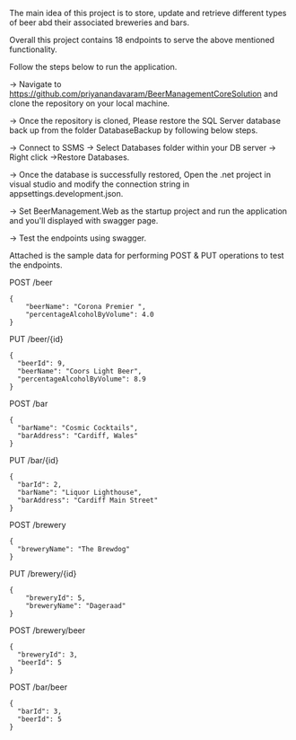 The main idea of this project is to store, update and retrieve different types of beer abd their associated breweries and bars.

Overall this project contains 18 endpoints to serve the above mentioned functionality.

Follow the steps below to run the application.

-> Navigate to https://github.com/priyanandavaram/BeerManagementCoreSolution and clone the repository on your local machine.

-> Once the repository is cloned, Please restore the SQL Server database back up from the folder DatabaseBackup by following below steps.

-> Connect to SSMS -> Select Databases folder within your DB server -> Right click ->Restore Databases.

-> Once the database is successfully restored, Open the .net project in visual studio and modify the connection string in appsettings.development.json.

-> Set BeerManagement.Web as the startup project and run the application and you'll displayed with swagger page.

-> Test the endpoints using swagger. 


Attached is the sample data for performing POST & PUT operations to test the endpoints.

POST /beer 

	{
		"beerName": "Corona Premier ",
		"percentageAlcoholByVolume": 4.0
	}

PUT /beer/{id}

	{
	  "beerId": 9,
	  "beerName": "Coors Light Beer",
	  "percentageAlcoholByVolume": 8.9
	}

POST /bar

	{
	  "barName": "Cosmic Cocktails",
	  "barAddress": "Cardiff, Wales"
	}

PUT /bar/{id}

	{
	  "barId": 2,
	  "barName": "Liquor Lighthouse",
	  "barAddress": "Cardiff Main Street"
	}

POST /brewery 

	{
	  "breweryName": "The Brewdog"
	}

PUT /brewery/{id}

	{
		"breweryId": 5,
		"breweryName": "Dageraad"
	}

POST /brewery/beer

	{
	  "breweryId": 3,
	  "beerId": 5
	}

POST /bar/beer

	{
	  "barId": 3,
	  "beerId": 5
	}
